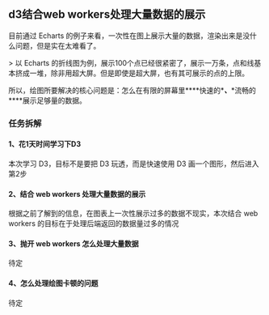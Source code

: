 ## d3结合web workers处理大量数据的展示

目前通过 Echarts 的例子来看，一次性在图上展示大量的数据，渲染出来是没什么问题，但是实在太难看了。

\> 以 Echarts 的折线图为例，展示100个点已经很紧密了，展示一万条，点和线基本挤成一堆，除非用超大屏。但是即使是超大屏，也有其可展示的点的上限。

所以，绘图所要解决的核心问题是：怎么在有限的屏幕里***\*快速的\****、***\*流畅的\****展示足够量的数据。

### 任务拆解

#### 1、花1天时间学习下D3

本次学习 D3，目标不是要把 D3 玩透，而是快速使用 D3 画一个图形，然后进入第2步

#### 2、结合 web workers 处理大量数据的展示

根据之前了解到的信息，在图表上一次性展示过多的数据不现实，本次结合 web workers 的目标在于处理后端返回的数据量过多的情况

#### 3、抛开 web workers 怎么处理大量数据

待定

#### 4、怎么处理绘图卡顿的问题

待定